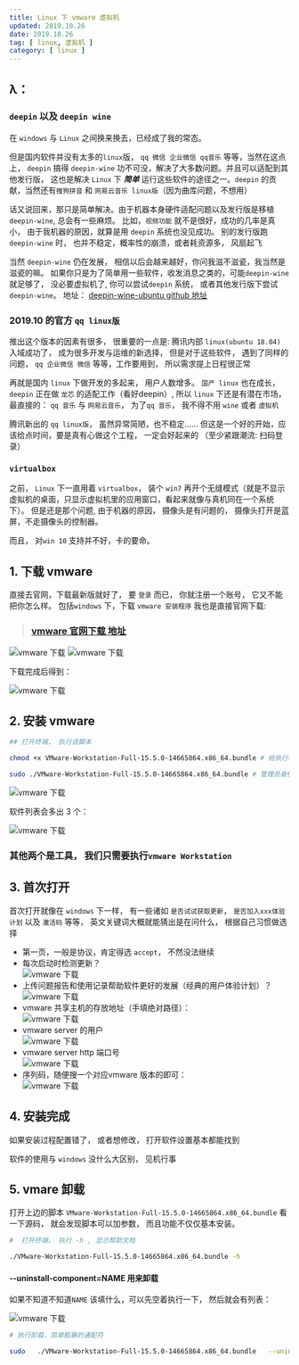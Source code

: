 ```yaml
---
title: Linux 下 vmware 虚拟机
updated: 2019.10.26  
date: 2019.10.26  
tag: [ linux, 虚拟机 ]
category: [ linux ]
---
```


## λ：

### `deepin` 以及 `deepin wine`

在 `windows` 与 `Linux` 之间换来换去，已经成了我的常态。

但是国内软件并没有太多的`linux`版， `qq 微信 企业微信 qq音乐` 等等，当然在这点上， `deepin` 搞得 `deepin-wine` 功不可没，解决了大多数问题。并且可以适配到其他发行版， 这也是解决 `Linux` 下 ***简单*** 运行这些软件的途径之一。`deepin` 的贡献，当然还有`搜狗拼音` 和 `网易云音乐 linux版`（因为曲库问题，不想用）

话又说回来，那只是简单解决。由于机器本身硬件适配问题以及发行版是移植`deepin-wine`, 总会有一些麻烦。 比如，`视频功能` 就不是很好，成功的几率是真小， 由于我机器的原因，就算是用 `deepin` 系统也没见成功。 别的发行版跑 `deepin-wine` 时， 也并不稳定，概率性的崩溃，或者耗资源多， 风扇起飞

当然 `deepin-wine` 仍在发展， 相信以后会越来越好，你问我滋不滋瓷，我当然是滋瓷的嘛。 如果你只是为了简单用一些软件，收发消息之类的，可能`deepin-wine`就足够了， 没必要虚拟机了, 你可以尝试`deepin` 系统， 或者其他发行版下尝试`deepin-wine`。 地址：
[deepin-wine-ubuntu github 地址](https://github.com/wszqkzqk/deepin-wine-ubuntu)

### 2019.10 的官方 `qq linux版`

推出这个版本的因素有很多， 很重要的一点是: 腾讯内部 `linux(ubuntu 18.04)` 入域成功了， 成为很多开发与运维的新选择， 但是对于这些软件， 遇到了同样的问题， `qq 企业微信 微信` 等等，工作要用到， 所以需求提上日程很正常

再就是国内 `linux` 下做开发的多起来， 用户人数增多。 `国产 linux` 也在成长， `deepin` 正在做 `龙芯` 的适配工作（看好deepin）, 所以 `linux` 下还是有潜在市场， 最直接的： `qq 音乐` 与 `网易云音乐`， 为了`qq 音乐`， 我不得不用 `wine` 或者 `虚拟机`

腾讯新出的 `qq linux版`， 虽然异常简陋，也不稳定…… 但这是一个好的开始，应该给点时间，要是真有心做这个工程， 一定会好起来的 （至少紧跟潮流: 扫码登录）

### `virtualbox`

之前， `Linux` 下一直用着 `virtualbox`， 装个 `win7` 再开个无缝模式（就是不显示虚拟机的桌面，只显示虚拟机里的应用窗口，看起来就像与真机同在一个系统下）。 但是还是那个问题, 由于机器的原因， 摄像头是有问题的， 摄像头打开是蓝屏，不走摄像头的控制器。

而且， 对`win 10` 支持并不好，卡的要命。

## 1. 下载 vmware

直接去官网，下载最新版就好了， 要 `登录` 而已， 你就注册一个账号， 它又不能把你怎么样。 包括`windows` 下，下载 `vmware 安装程序` 我也是直接官网下载:

> ### [vmware 官网下载 地址](https://www.vmware.com/cn.html)

![vmware 下载](vmware_install/1.png) 
![vmware 下载](vmware_install/2.png)

下载完成后得到： 

![vmware 下载](vmware_install/3.png)

## 2. 安装 vmware

```bash
## 打开终端， 执行该脚本

chmod +x VMware-Workstation-Full-15.5.0-14665864.x86_64.bundle # 给执行权限

sudo ./VMware-Workstation-Full-15.5.0-14665864.x86_64.bundle # 管理员身份

```
![vmware 下载](vmware_install/4.png)

软件列表会多出 3 个：

![vmware 下载](vmware_install/5.png)

### 其他两个是工具， 我们只需要执行`vmware Workstation`

## 3. 首次打开

 首次打开就像在 `windows` 下一样， 有一些诸如 `是否试试获取更新`， `是否加入xxx体验计划` 以及 `激活码` 等等， 英文关键词大概就能猜出是在问什么， 根据自己习惯做选择

- 第一页，一般是协议，肯定得选 `accept`， 不然没法继续  
- 每次启动时检测更新？  
![vmware 下载](vmware_install/6.png)  
- 上传问题报告和使用记录帮助软件更好的发展（经典的用户体验计划）？  
![vmware 下载](vmware_install/7.png)    
- vmware 共享主机的存放地址（手填绝对路径）：  
![vmware 下载](vmware_install/11.png)  
- vmware server 的用户    
![vmware 下载](vmware_install/8.png)   
- vmware server http 端口号  
![vmware 下载](vmware_install/9.png)  
- 序列码，随便搜一个对应vmware 版本的即可：  
![vmware 下载](vmware_install/10.png)  

## 4. 安装完成

如果安装过程配置错了， 或者想修改， 打开软件设置基本都能找到

软件的使用与 `windows` 没什么大区别， 见机行事

## 5. vmare 卸载

打开上边的脚本 `VMware-Workstation-Full-15.5.0-14665864.x86_64.bundle` 看一下源码， 就会发现脚本可以加参数， 而且功能不仅仅基本安装。

```bash
#  打开终端， 执行 -h , 显示帮助文档

./VMware-Workstation-Full-15.5.0-14665864.x86_64.bundle -h
```

#### --uninstall-component=NAME 用来卸载

如果不知道不知道`NAME` 该填什么，可以先空着执行一下， 然后就会有列表：

![vmware 下载](vmware_install/12.png)

```bash
# 执行卸载，简单粗暴的通配符

sudo   ./VMware-Workstation-Full-15.5.0-14665864.x86_64.bundle   --uninstall-component=vmare-*
```
